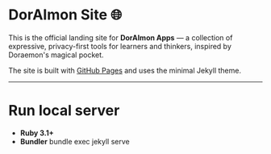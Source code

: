 # DorAImon Site 🌐

This is the official landing site for **DorAImon Apps** — a collection of expressive, privacy-first tools for learners and thinkers, inspired by Doraemon's magical pocket.

The site is built with [GitHub Pages](https://pages.github.com/) and uses the minimal Jekyll theme.

---

# Run local server
- **Ruby 3.1+** 
- **Bundler** 
bundle exec jekyll serve